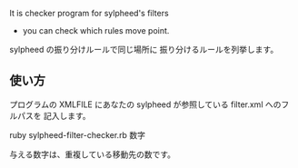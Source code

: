 It is checker program for sylpheed's filters
  * you can check which rules move point.

sylpheed の振り分けルールで同じ場所に
振り分けるルールを列挙します。

## 使い方

プログラムの XMLFILE にあなたの sylpheed が参照している filter.xml へのフルパスを
記入します。

ruby sylpheed-filter-checker.rb 数字

与える数字は、重複している移動先の数です。
